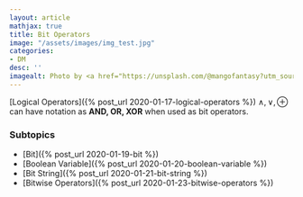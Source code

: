 ```yaml
---
layout: article
mathjax: true
title: Bit Operators
image: "/assets/images/img_test.jpg"
categories:
- DM
desc: '' 
imagealt: Photo by <a href="https://unsplash.com/@mangofantasy?utm_source=unsplash&utm_medium=referral&utm_content=creditCopyText">Tim Johnson</a> on <a href="https://unsplash.com/s/photos/logic?utm_source=unsplash&utm_medium=referral&utm_content=creditCopyText">Unsplash</a>
---
```


[Logical Operators]({% post_url 2020-01-17-logical-operators %}) $\wedge, \vee, \oplus$ can have notation as **AND, OR, XOR** when used as bit operators.

### Subtopics
- [Bit]({% post_url 2020-01-19-bit %})
- [Boolean Variable]({% post_url 2020-01-20-boolean-variable %})
- [Bit String]({% post_url 2020-01-21-bit-string %})
- [Bitwise Operators]({% post_url 2020-01-23-bitwise-operators %})